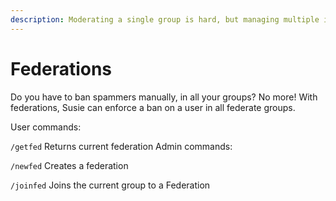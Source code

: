 ```yaml
---
description: Moderating a single group is hard, but managing multiple is even harder
---
```


# Federations

Do you have to ban spammers manually, in all your groups? No more! With federations, Susie can enforce a ban on a user in all federate groups.

User commands:

`/getfed` Returns current federation Admin commands:

`/newfed` Creates a federation

`/joinfed` Joins the current group to a Federation

